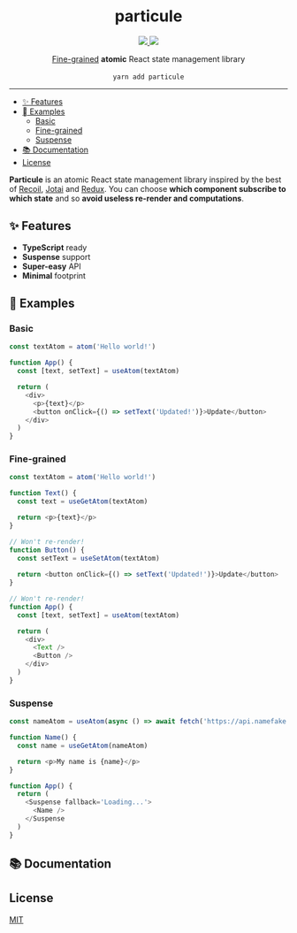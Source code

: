 <p align="center">
    <h1 align="center">particule</h1>
</p>

<p align="center">
    <a href="https://github.com/QuiiBz/particule/actions">
        <img src="https://github.com/QuiiBz/particule/workflows/Test/badge.svg" />
    </a>
    <a href="https://github.com/QuiiBz/particule/blob/main/LICENSE">
        <img src="https://img.shields.io/badge/Licence-MIT-blue" />
    </a>
</p>

<p align="center">
  <a href="#fine-grained">Fine-grained</a> <b>atomic</b> React state management library
  <br />
  <br />
  <code>yarn add particule</code>
</p>

---

- [✨ Features](#features)
- [  Examples](#examples)
  - [Basic](#basic)
  - [Fine-grained](#fine-grained)
  - [Suspense](#suspense)
- [📚 Documentation](#documentation)
- [License](#license)

**Particule** is an atomic React state management library inspired by the best of [Recoil](https://recoiljs.org/), [Jotai](https://jotai.pmnd.rs/) and [Redux](https://redux.js.org/). You can choose **which component subscribe to which state** and so **avoid useless re-render and computations**.

## ✨ Features

- **TypeScript** ready
- **Suspense** support
- **Super-easy** API
- **Minimal** footprint

##  Examples

### Basic

```typescript
const textAtom = atom('Hello world!')

function App() {
  const [text, setText] = useAtom(textAtom)

  return (
    <div>
      <p>{text}</p>
      <button onClick={() => setText('Updated!')}>Update</button>
    </div>
  )
}
```

### Fine-grained

```typescript
const textAtom = atom('Hello world!')

function Text() {
  const text = useGetAtom(textAtom)

  return <p>{text}</p>
}

// Won't re-render!
function Button() {
  const setText = useSetAtom(textAtom)
    
  return <button onClick={() => setText('Updated!')}>Update</button>
}

// Won't re-render!
function App() {
  const [text, setText] = useAtom(textAtom)

  return (
    <div>
      <Text />
      <Button />
    </div>
  )
}
```

### Suspense

```typescript
const nameAtom = useAtom(async () => await fetch('https://api.namefake.com/').json())

function Name() {
  const name = useGetAtom(nameAtom)

  return <p>My name is {name}</p>
}

function App() {
  return (
    <Suspense fallback='Loading...'>
      <Name />
    </Suspense
  )
}
```

## 📚 Documentation

## License

[MIT](./LICENSE)
